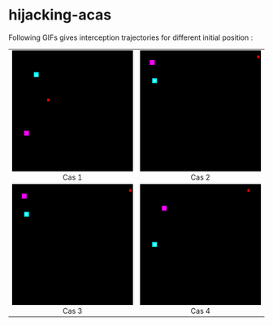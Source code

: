 # hijacking-acas

Following GIFs gives interception trajectories for different initial position :


|  |  |
|:-:|:-:|
| ![Case1](EXPERIMENTS/Article-004.gif)  Cas 1| ![Case2](EXPERIMENTS/Article-006.gif) Cas 2|
| ![Case3](EXPERIMENTS/Article-010.gif)  Cas 3| ![Case4](EXPERIMENTS/Article-013.gif) Cas 4|
